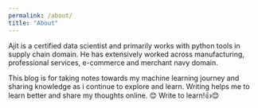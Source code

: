 ```yaml
---
permalink: /about/
title: "About"
---
```


Ajit is a certified data scientist and primarily works with python tools in supply chain domain. He has extensively worked across manufacturing, professional services, e-commerce and merchant navy domain. 

This blog is for taking notes towards my machine learning journey and sharing knowledge as i continue to explore and learn. Writing helps me to learn better and share my thoughts online. 😊 Write to learn!👍😊
 
